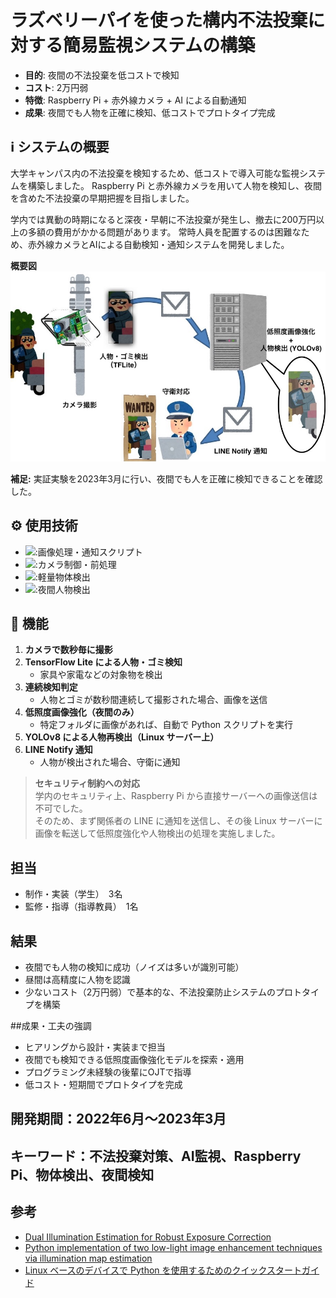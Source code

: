 # ラズベリーパイを使った構内不法投棄に対する簡易監視システムの構築

- **目的**: 夜間の不法投棄を低コストで検知
- **コスト**: 2万円弱
- **特徴**: Raspberry Pi + 赤外線カメラ + AI による自動通知
- **成果**: 夜間でも人物を正確に検知、低コストでプロトタイプ完成

## ℹ️ システムの概要
大学キャンパス内の不法投棄を検知するため、低コストで導入可能な監視システムを構築しました。
Raspberry Pi と赤外線カメラを用いて人物を検知し、夜間を含めた不法投棄の早期把握を目指しました。  

学内では異動の時期になると深夜・早朝に不法投棄が発生し、撤去に200万円以上の多額の費用がかかる問題があります。
常時人員を配置するのは困難なため、赤外線カメラとAIによる自動検知・通知システムを開発しました。

**概要図**
![概要図](images/SystemView.jpg)

**補足:**
実証実験を2023年3月に行い、夜間でも人を正確に検知できることを確認した。

## ⚙️ 使用技術
- <img src="https://img.shields.io/badge/-Python-3776AB?style=flat&logo=python&logoColor=white">:画像処理・通知スクリプト
- <img src="https://img.shields.io/badge/-OpenCV-3776AB?style=flat&logo=opencv&logoColor=white">:カメラ制御・前処理
- <img src="https://img.shields.io/badge/-TensorFlowLite-3776AB?style=flat&logo=tensorflowlite&logoColor=white">:軽量物体検出
- <img src="https://img.shields.io/badge/-YOLO-3776AB?style=flat&logo=yolo&logoColor=white">:夜間人物検出

## 🔄 機能
1. **カメラで数秒毎に撮影**
2. **TensorFlow Lite による人物・ゴミ検知**
   - 家具や家電などの対象物を検出
3. **連続検知判定**
   - 人物とゴミが数秒間連続して撮影された場合、画像を送信
4. **低照度画像強化（夜間のみ）**
   - 特定フォルダに画像があれば、自動で Python スクリプトを実行
5. **YOLOv8 による人物再検出（Linux サーバー上）**
6. **LINE Notify 通知**
   - 人物が検出された場合、守衛に通知

> **セキュリティ制約への対応**  
> 学内のセキュリティ上、Raspberry Pi から直接サーバーへの画像送信は不可でした。  
> そのため、まず関係者の LINE に通知を送信し、その後 Linux サーバーに画像を転送して低照度強化や人物検出の処理を実施しました。

## 担当
- 制作・実装（学生）　3名
- 監修・指導（指導教員）　1名

## 結果
- 夜間でも人物の検知に成功（ノイズは多いが識別可能）
- 昼間は高精度に人物を認識
- 少ないコスト（2万円弱）で基本的な、不法投棄防止システムのプロトタイプを構築

##成果・工夫の強調
- ヒアリングから設計・実装まで担当
- 夜間でも検知できる低照度画像強化モデルを探索・適用
- プログラミング未経験の後輩にOJTで指導
- 低コスト・短期間でプロトタイプを完成

## 開発期間：2022年6月〜2023年3月
## キーワード：不法投棄対策、AI監視、Raspberry Pi、物体検出、夜間検知

## 参考
- [Dual Illumination Estimation for Robust Exposure Correction](https://arxiv.org/pdf/1910.13688)
- [Python implementation of two low-light image enhancement techniques via illumination map estimation](https://github.com/pvnieo/Low-light-Image-Enhancement)
- [Linux ベースのデバイスで Python を使用するためのクイックスタートガイド]([https://docs.ultralytics.com/ja/models/yolo12/](https://www.tensorflow.org/lite/guide/python?hl=ja#install_tensorflow_lite_for_python))
